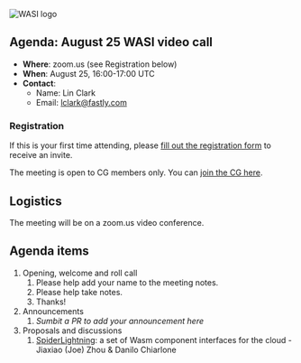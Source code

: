 ![WASI logo](https://raw.githubusercontent.com/WebAssembly/WASI/main/WASI.png)

## Agenda: August 25 WASI video call

- **Where**: zoom.us (see Registration below)
- **When**: August 25, 16:00-17:00 UTC
- **Contact**:
  - Name: Lin Clark
  - Email: lclark@fastly.com

### Registration

If this is your first time attending, please [fill out the registration form](https://docs.google.com/forms/d/e/1FAIpQLSdpO6Lp2L_dZ2_oiDgzjKx7pb7s2YYHjeSIyfHWZZGSKoZKWQ/viewform?usp=sf_link) to receive an invite.

The meeting is open to CG members only. You can [join the CG here](https://www.w3.org/community/webassembly/).

## Logistics

The meeting will be on a zoom.us video conference.

## Agenda items

1. Opening, welcome and roll call
    1. Please help add your name to the meeting notes.
    1. Please help take notes.
    1. Thanks!
1. Announcements
    1. _Sumbit a PR to add your announcement here_
1. Proposals and discussions
    1. [SpiderLightning](https://github.com/deislabs/spiderlightning): a set of Wasm component interfaces for the cloud - Jiaxiao (Joe) Zhou & Danilo Chiarlone
